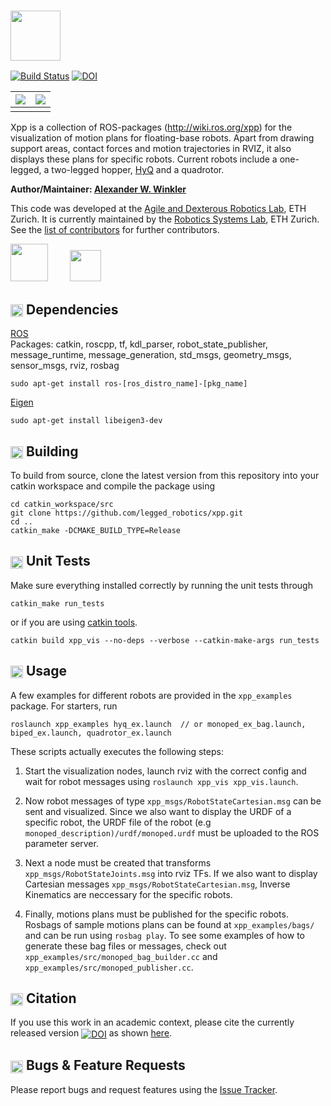 ### <img src="https://i.imgur.com/ct8e7T4.png" height="80" />

[![Build Status](https://ci.leggedrobotics.com/buildStatus/icon?job=github_leggedrobotics/xpp/master)](https://ci.leggedrobotics.com/job/github_leggedrobotics/job/xpp/job/master/) [![DOI](https://zenodo.org/badge/DOI/10.5281/zenodo.1037901.svg)](https://doi.org/10.5281/zenodo.1037901)

| ![](https://i.imgur.com/NkL8Haw.gif) | ![](https://i.imgur.com/RrEc2Cd.gif) 
|:-------------------------:|:-------------------------:|
|||

Xpp is a collection of ROS-packages (http://wiki.ros.org/xpp) for the visualization of motion plans for floating-base robots. Apart from drawing support areas, contact forces and motion trajectories in RVIZ, it also displays these plans for specific robots.  Current robots include a one-legged, a two-legged hopper, [HyQ] and a quadrotor.

**Author/Maintainer: [Alexander W. Winkler](https://awinkler.github.io/)** 

This code was developed at the [Agile and Dexterous Robotics Lab](http://www.adrl.ethz.ch/doku.php), ETH Zurich. It is currently maintained by the [Robotics Systems Lab](http://www.rsl.ethz.ch/), ETH Zurich. See the [list of contributors](AUTHORS.txt) for further contributors.

 [<img src="https://i.imgur.com/uCvLs2j.png" height="60" />](http://www.adrl.ethz.ch/doku.php)  &nbsp; &nbsp; &nbsp; &nbsp;    [<img src="https://i.imgur.com/aGOnNTZ.png" height="50" />](https://www.ethz.ch/en.html)



## <img align="center" height="20" src="https://i.imgur.com/fjS3xIe.png"/> Dependencies

[ROS]  
Packages: catkin, roscpp, tf, kdl_parser, robot_state_publisher, message_runtime, message_generation, std_msgs, geometry_msgs, sensor_msgs, rviz, rosbag
      
    sudo apt-get install ros-[ros_distro_name]-[pkg_name]
 
[Eigen]

    sudo apt-get install libeigen3-dev


## <img align="center" height="20" src="https://i.imgur.com/x1morBF.png"/> Building

To build from source, clone the latest version from this repository into your catkin workspace and compile the package using

    cd catkin_workspace/src
    git clone https://github.com/legged_robotics/xpp.git
    cd ..
    catkin_make -DCMAKE_BUILD_TYPE=Release


## <img align="center" height="20" src="https://i.imgur.com/026nVBV.png"/> Unit Tests

Make sure everything installed correctly by running the unit tests through

    catkin_make run_tests
    
or if you are using [catkin tools].

    catkin build xpp_vis --no-deps --verbose --catkin-make-args run_tests


## <img align="center" height="20" src="https://i.imgur.com/vAYeCzC.png"/> Usage

A few examples for different robots are provided in the `xpp_examples` package. For starters, run

    roslaunch xpp_examples hyq_ex.launch  // or monoped_ex_bag.launch, biped_ex.launch, quadrotor_ex.launch

These scripts actually executes the following steps:

1. Start the visualization nodes, launch rviz with the correct config and wait for robot messages using `roslaunch xpp_vis xpp_vis.launch`.
 
2. Now robot messages of type `xpp_msgs/RobotStateCartesian.msg` can be sent and visualized. Since we also want to display the URDF of a specific robot, the URDF file of the robot (e.g `monoped_description)/urdf/monoped.urdf` must be uploaded to the ROS parameter server.
  
3. Next a node must be created that transforms `xpp_msgs/RobotStateJoints.msg` into rviz TFs. If we also want to display Cartesian messages `xpp_msgs/RobotStateCartesian.msg`, Inverse Kinematics are neccessary for the specific robots.
 
4. Finally, motions plans must be published for the specific robots. Rosbags of sample motions plans can be found at `xpp_examples/bags/` and can be run using `rosbag play`. To see some examples of how to generate these
bag files or messages, check out `xpp_examples/src/monoped_bag_builder.cc` and `xpp_examples/src/monoped_publisher.cc`.


## <img align="center" height="20" src="https://i.imgur.com/dHQx91Q.png"/> Citation

If you use this work in an academic context, please cite the currently released version <a href="https://doi.org/10.5281/zenodo.1037902"><img src="https://zenodo.org/badge/DOI/10.5281/zenodo.1037902.svg" alt="DOI" align="center"></a> as shown [here](https://zenodo.org/record/1135005/export/hx#.Wk3szDCGPmF).


##  <img align="center" height="20" src="https://i.imgur.com/H4NwgMg.png"/> Bugs & Feature Requests

Please report bugs and request features using the [Issue Tracker](https://github.com/leggedrobotics/xpp/issues).

[HyQ]: https://www.iit.it/research/lines/dynamic-legged-systems
[ROS]: http://www.ros.org
[rviz]: http://wiki.ros.org/rviz
[catkin tools]: http://catkin-tools.readthedocs.org/
[Eigen]: http://eigen.tuxfamily.org
[Fa2png]: http://fa2png.io/r/font-awesome/link/
